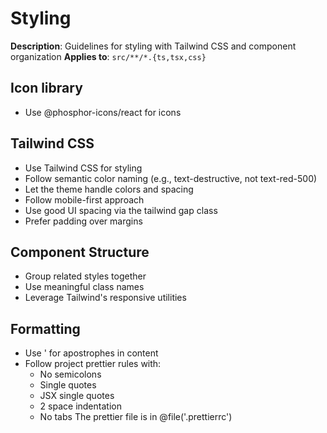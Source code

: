 # Styling

**Description**: Guidelines for styling with Tailwind CSS and component
organization **Applies to**: `src/**/*.{ts,tsx,css}`

## Icon library

- Use @phosphor-icons/react for icons

## Tailwind CSS

- Use Tailwind CSS for styling
- Follow semantic color naming (e.g., text-destructive, not text-red-500)
- Let the theme handle colors and spacing
- Follow mobile-first approach
- Use good UI spacing via the tailwind gap class
- Prefer padding over margins

## Component Structure

- Group related styles together
- Use meaningful class names
- Leverage Tailwind's responsive utilities

## Formatting

- Use &apos; for apostrophes in content
- Follow project prettier rules with:
  - No semicolons
  - Single quotes
  - JSX single quotes
  - 2 space indentation
  - No tabs The prettier file is in @file('.prettierrc')

